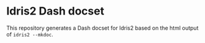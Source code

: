 # Idris2 Dash docset

This repository generates a Dash docset for Idris2 based on the html output of `idris2 --mkdoc`. 

